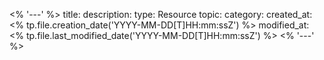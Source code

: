 <% '---' %>
title: 
description: 
type: Resource
topic: 
category:
created_at: <% tp.file.creation_date('YYYY-MM-DD[T]HH:mm:ssZ') %>
modified_at: <% tp.file.last_modified_date('YYYY-MM-DD[T]HH:mm:ssZ') %>
<% '---' %>

